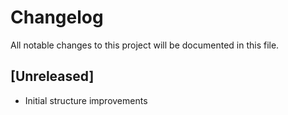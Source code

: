 # Changelog

All notable changes to this project will be documented in this file.

## [Unreleased]
- Initial structure improvements
